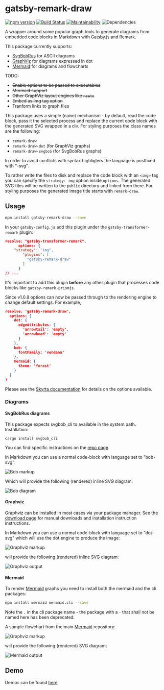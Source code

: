 # gatsby-remark-draw

[![npm version](https://badge.fury.io/js/gatsby-remark-draw.svg)](https://badge.fury.io/js/gatsby-remark-draw) [![Build Status](https://travis-ci.org/rhanekom/gatsby-remark-draw.svg?branch=master)](https://travis-ci.org/rhanekom/gatsby-remark-draw) [![Maintainability](https://api.codeclimate.com/v1/badges/2e9b9d150896cc215080/maintainability)](https://codeclimate.com/github/rhanekom/gatsby-remark-draw/maintainability) ![Dependencies](https://david-dm.org/rhanekom/gatsby-remark-draw.svg)

A wrapper around some popular graph tools to generate diagrams from embedded code blocks in Markdown with Gatsby.js and Remark.

This package currently supports:

- [SvgBobRus][bobrus] for ASCII diagrams
- [GraphViz][graphviz] for diagrams expressed in dot
- [Mermaid][mermaid] for diagrams and flowcharts

TODO:

- ~~Enable options to be passed to executables~~
- ~~Mermaid support~~
- ~~Other GraphViz layout engines like `neato`~~
- ~~Embed as img tag option~~
- Tranform links to graph files

This package uses a simple (naive) mechanism - by default, read the code block, pass it the selected process and replace the current code block with the generated SVG wrapped in a div.  For styling purposes the class names are the following:

- `remark-draw`
- `remark-draw-dot` (for GraphViz graphs)
- `remark-draw-svgbob` (for SvgBobRus graphs)

In order to avoid conflicts with syntax highligters the language is postfixed with "-svg".

To rather write the files to disk and replace the code block with an `<img>` tag you can specify the `strategy: img` option inside `options`.  The generated SVG files will be written to the `public` directory and linked from there.  For styling purposes the generated image title starts with `remark-draw`.

## Usage

```bash
npm install gatsby-remark-draw --save
```

In your `gatsby-config.js` add this plugin under the `gatsby-transformer-remark` plugin:

```json
resolve: "gatsby-transformer-remark",
      options: {
    "strategy": "img",
        "plugins": [
          "gatsby-remark-draw"
        ]
      }
// ...
```

It's important to add this plugin **before** any other plugin that processes code blocks like `gatsby-remark-prismjs`.

Since v1.0.8 options can now be passed through to the rendering engine to change default settings.  For example,

```json
resolve: 'gatsby-remark-draw',
  options: {
    dot: {
      edgeAttributes: {
        'arrowtail': 'empty',
        'arrowhead': 'empty'
      }
    },
    bob: {
      fontFamily: 'verdana'
    },
    mermaid: {
      theme: 'forest'
    }
  }
}
```

Please see the [Skyrta documentation][skyrta] for details on the options available.

### Diagrams

#### SvgBobRus diagrams

This package expects svgbob_cli to available in the system path.  Installation:

`cargo install svgbob_cli`

You can find specific instructions on the [repo page][bobrus].

In Markdown you can use a normal code-block with language set to "bob-svg":

![Bob markup](doc/bob-markup.png)

Which will provide the following (rendered) inline SVG diagram:

![Bob diagram](doc/bobrus.png)

#### Graphviz

Graphviz can be installed in most cases via your package manager.  See the [download page][graphviz-download] for manual downloads and installation instruction instructions.

In Markdown you can use a normal code-block with language set to "dot-svg" which will use the dot engine to produce the image:

![Graphviz markup](doc/graphviz-markup.png)

will provide the following (rendered) inline SVG diagram:

![Graphviz output](doc/graphviz.png)

#### Mermaid

To render [Mermaid][mermaid] graphs you need to install both the mermaid and the cli packages:

```bash
npm install mermaid mermaid.cli --save
```

Note the `.` in the cli package name - the package with a `-` that shall not be named here has been deprecated.

A sample flowchart from the main [Mermaid][mermaid] repository:

![Graphviz markup](doc/mermaid-markup.png)

will provide the following (rendered) SVG diagram:

![Mermaid output](doc/mermaid.png)

## Demo

Demos can be found [here](https://rhanekom.github.io/gatsby-remark-draw-demo/).

[bobrus]: https://github.com/ivanceras/svgbobrus

[graphviz]: https://www.graphviz.org/

[graphviz-download]: https://www.graphviz.org/download/

[skyrta]: https://github.com/rhanekom/skyrta

[mermaid]: https://github.com/knsv/mermaid
